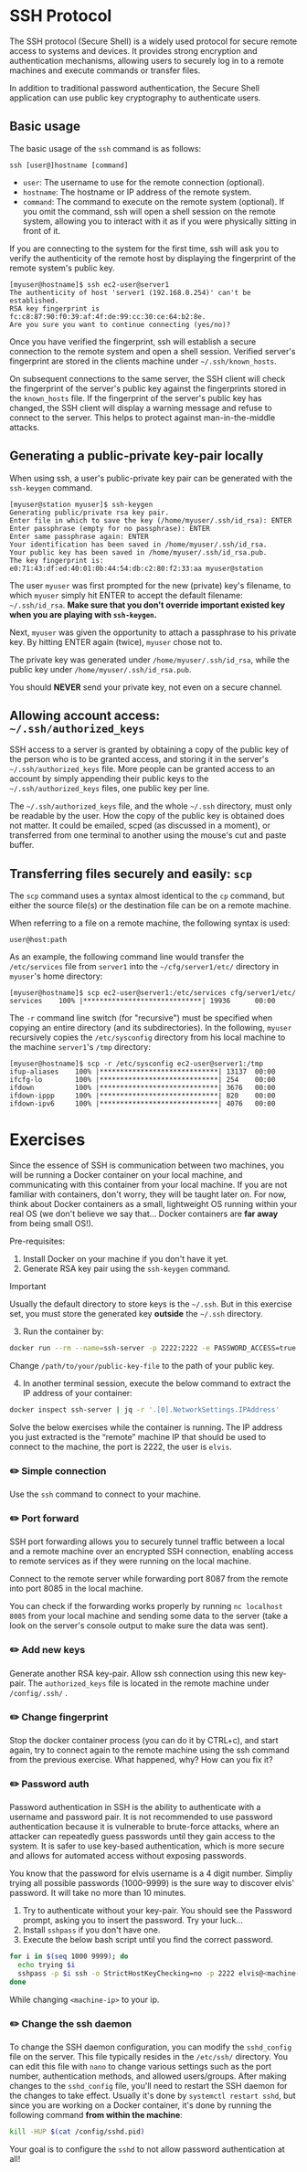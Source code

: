 # SSH Protocol 

The SSH protocol (Secure Shell) is a widely used protocol for secure remote access to systems and devices.
It provides strong encryption and authentication mechanisms, allowing users to securely log in to a remote machines and execute commands or transfer files.

In addition to traditional password authentication, the Secure Shell application can use public key cryptography to authenticate users.

## Basic usage

The basic usage of the `ssh` command is as follows:

```shell
ssh [user@]hostname [command]
```

- `user`: The username to use for the remote connection (optional).
- `hostname`: The hostname or IP address of the remote system.
- `command`: The command to execute on the remote system (optional). If you omit the command, ssh will open a shell session on the remote system, allowing you to interact with it as if you were physically sitting in front of it.

If you are connecting to the system for the first time, ssh will ask you to verify the authenticity of the remote host by displaying the fingerprint of the remote system's public key.

```console
[myuser@hostname]$ ssh ec2-user@server1
The authenticity of host 'server1 (192.168.0.254)' can't be established.
RSA key fingerprint is fc:c8:87:90:f0:39:af:4f:de:99:cc:30:ce:64:b2:8e.
Are you sure you want to continue connecting (yes/no)?
```

Once you have verified the fingerprint, ssh will establish a secure connection to the remote system and open a shell session.
Verified server's fingerprint are stored in the clients machine under `~/.ssh/known_hosts`.

On subsequent connections to the same server, the SSH client will check the fingerprint of the server's public key against the fingerprints stored in the `known_hosts` file.
If the fingerprint of the server's public key has changed, the SSH client will display a warning message and refuse to connect to the server.
This helps to protect against man-in-the-middle attacks.


## Generating a public-private key-pair locally

When using ssh, a user's public-private key pair can be generated with the `ssh-keygen` command.

```console
[myuser@station myuser]$ ssh-keygen
Generating public/private rsa key pair.
Enter file in which to save the key (/home/myuser/.ssh/id_rsa): ENTER
Enter passphrase (empty for no passphrase): ENTER
Enter same passphrase again: ENTER
Your identification has been saved in /home/myuser/.ssh/id_rsa.
Your public key has been saved in /home/myuser/.ssh/id_rsa.pub.
The key fingerprint is:
e0:71:43:df:ed:40:01:0b:44:54:db:c2:80:f2:33:aa myuser@station
```

The user `myuser` was first prompted for the new (private) key's filename, to which `myuser` simply hit ENTER to accept the default filename: `~/.ssh/id_rsa`. 
**Make sure that you don't override important existed key when you are playing with `ssh-keygen`.**

Next, `myuser` was given the opportunity to attach a passphrase to his private key.
By hitting ENTER again (twice), `myuser` chose not to. 

The private key was generated under `/home/myuser/.ssh/id_rsa`,
while the public key under `/home/myuser/.ssh/id_rsa.pub`.

You should **NEVER** send your private key, not even on a secure channel. 

## Allowing account access: `~/.ssh/authorized_keys`

SSH access to a server is granted by obtaining a copy of the public key of the person who is to be granted access, and storing it in the server's `~/.ssh/authorized_keys` file.
More people can be granted access to an account by simply appending their public keys to the `~/.ssh/authorized_keys` files, one public key per line.

The `~/.ssh/authorized_keys` file, and the whole `~/.ssh` directory, must only be readable by the user.
How the copy of the public key is obtained does not matter. It could be emailed, scped (as discussed in a moment), or transferred from one terminal to another using the mouse's cut and paste buffer.


## Transferring files securely and easily: `scp`

The `scp` command uses a syntax almost identical to the `cp` command, but either the source file(s) or the
destination file can be on a remote machine. 

When referring to a file on a remote machine, the following syntax is used:

```shell
user@host:path
```

As an example, the following command line would transfer the `/etc/services` file from `server1` into the `~/cfg/server1/etc/` directory in `myuser`'s home directory:

```console
[myuser@hostname]$ scp ec2-user@server1:/etc/services cfg/server1/etc/
services    100% |*****************************| 19936      00:00
```

The `-r` command line switch (for "recursive") must be specified when copying an entire directory (and its subdirectories).
In the following, `myuser` recursively copies the `/etc/sysconfig` directory from his local machine to the machine `server1`'s `/tmp` directory:

```console 
[myuser@hostname]$ scp -r /etc/sysconfig ec2-user@server1:/tmp
ifup-aliases    100% |*****************************| 13137  00:00
ifcfg-lo        100% |*****************************| 254    00:00
ifdown          100% |*****************************| 3676   00:00
ifdown-ippp     100% |*****************************| 820    00:00
ifdown-ipv6     100% |*****************************| 4076   00:00
```

# Exercises

Since the essence of SSH is communication between two machines, you will be running a Docker container on your local machine, and communicating with this container from your local machine. If you are not familiar with containers, don't worry, they will be taught later on. For now, think about Docker containers as a small, lightweight OS running within your real OS  (we don't believe we say that… Docker containers are **far away** from being small OS!).

Pre-requisites:

1. Install Docker on your machine if you don't have it yet.
2. Generate RSA key pair using the `ssh-keygen` command.

> [!IMPORTANT]
> Usually the default directory to store keys is the `~/.ssh`. But in this exercise set, you must store the generated key **outside** the `~/.ssh` directory.

3. Run the container by:

```bash
docker run --rm --name=ssh-server -p 2222:2222 -e PASSWORD_ACCESS=true -e USER_PASSWORD=$((RANDOM % 9999)) -e USER_NAME=elvis -e PUBLIC_KEY="$(cat /path/to/your/public-key-file)" -e SUDO_ACCESS=ture lscr.io/linuxserver/openssh-server:latest bash -c "sed -i 's/AllowTcpForwarding no/AllowTcpForwarding yes/g' /etc/ssh/sshd_config &&  nc -l -k 8087"
```

Change `/path/to/your/public-key-file` to the path of your public key.

4. In another terminal session, execute the below command to extract the IP address of your container:

```bash
docker inspect ssh-server | jq -r '.[0].NetworkSettings.IPAddress'
```

Solve the below exercises while the container is running. The IP address you just extracted is the “remote” machine IP that should be used to connect to the machine, the port is 2222, the user is `elvis`.

### :pencil2: Simple connection

Use the `ssh` command to  connect to your machine.

### :pencil2: Port forward

SSH port forwarding allows you to securely tunnel traffic between a local and a remote machine over an encrypted SSH connection, enabling access to remote services as if they were running on the local machine.

Connect to the remote server while forwarding port 8087 from the remote into port 8085 in the local machine.

You can check if the forwarding works properly by running `nc localhost 8085` from your local machine and sending some data to the server (take a look on the server's console output to make sure the data was sent).  


### :pencil2: Add new keys

Generate another RSA key-pair. Allow ssh connection using this new key-pair. The `authorized_keys` file is located in the remote machine under `/config/.ssh/` .

### :pencil2: Change fingerprint

Stop the docker container process (you can do it by CTRL+c), and start again, try to connect again to the remote machine using the ssh command from the previous exercise. What happened, why? How can you fix it?


### :pencil2: Password auth

Password authentication in SSH is the ability to authenticate with a username and password pair. It is not recommended to use password authentication because it is vulnerable to brute-force attacks, where an attacker can repeatedly guess passwords until they gain access to the system. It is safer to use key-based authentication, which is more secure and allows for automated access without exposing passwords.

You know that the password for elvis username is a 4 digit number. Simpliy trying all possible passwords (1000-9999) is the sure way to discover elvis' password. It will take no more than 10 minutes.

1. Try to authenticate without your key-pair. You should see the Password prompt, asking you to insert the password. Try your luck...
2. Install `sshpass` if you don't have one.
3. Execute the below bash script until you find the correct password.

```bash
for i in $(seq 1000 9999); do
  echo trying $i
  sshpass -p $i ssh -o StrictHostKeyChecking=no -p 2222 elvis@<machine-ip>
done
```

While changing `<machine-ip>` to your ip. 

### :pencil2: Change the ssh daemon

To change the SSH daemon configuration, you can modify the `sshd_config` file on the server. This file typically resides in the `/etc/ssh/` directory. 
You can edit this file with `nano` to change various settings such as the port number, authentication methods, and allowed users/groups. 
After making changes to the `sshd_config` file, you'll need to restart the SSH daemon for the changes to take effect. 
Usually it's done by `systemctl restart sshd`, but since you are working on a Docker container, it's done by running the following command **from within the machine**:

```bash
kill -HUP $(cat /config/sshd.pid)
```

Your goal is to configure the `sshd` to not allow password authentication at all!
